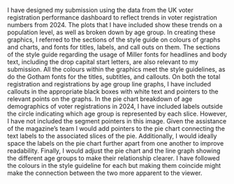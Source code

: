 I have designed my submission using the data from the UK voter registration performance dashboard to reflect trends in voter registration numbers from 2024. The plots that I have included show these trends on a population level, as well as broken down by age group. In creating these graphics, I referred to the sections of the style guide on colours of graphs and charts, and fonts for titles, labels, and call outs on them. The sections of the style guide regarding the usage of Miller fonts for headlines and body text, including the drop capital start letters, are also relevant to my submission. 
All the colours within the graphics meet the style guidelines, as do the Gotham fonts for the titles, subtitles, and callouts. On both the total registration and registrations by age group line graphs, I have included callouts in the appropriate black boxes with white text and pointers to the relevant points on the graphs. In the pie chart breakdown of age demographics of voter registrations in 2024, I have included labels outside the circle indicating which age group is represented by each slice. However, I have not included the segment pointers in this image. 
Given the assistance of the magazine’s team I would add pointers to the pie chart connecting the text labels to the associated slices of the pie. Additionally, I would ideally space the labels on the pie chart further apart from one another to improve readability. Finally, I would adjust the pie chart and the line graph showing the different age groups to make their relationship clearer. I have followed the colours in the style guideline for each but making them coincide might make the connection between the two more apparent to the viewer. 
